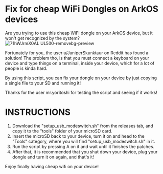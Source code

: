 # Fix for cheap WiFi Dongles on ArkOS devices
Are you trying to use this cheap WiFi dongle on your ArkOS device, but it won't get recognized by the system?
![71hWJrmX0AL _UL500_-removebg-preview](https://github.com/user-attachments/assets/9e05b02f-573f-40eb-a596-47aecdf97b7e)

Fortunately for you, the user u/JuniperSkunktaur on Reddit has found a solution!
The problem tho, is that you must connect a keyboard on your device and type things on a terminal, inside your device, which for a lot of people is kinda hard.

By using this script, you can fix your dongle on your device by just copying a single file to your SD and running it!

Thanks for the user mr.yoritoshi for testing the script and seeing if it works!

# INSTRUCTIONS

1. Download the "setup_usb_modeswitch.sh" from the releases tab, and copy it to the "tools" folder of your microSD card.
2. Insert the microSD back to your device, turn it on and head to the "Tools" category, where you will find "setup_usb_modeswitch.sh" in it.
3. Run the script by pressing A on it and wait until it finishes the patches.
4. After that, it is recommended that you shut down your device, plug your dongle and turn it on again, and that's it!

Enjoy finally having cheap wifi on your device!
